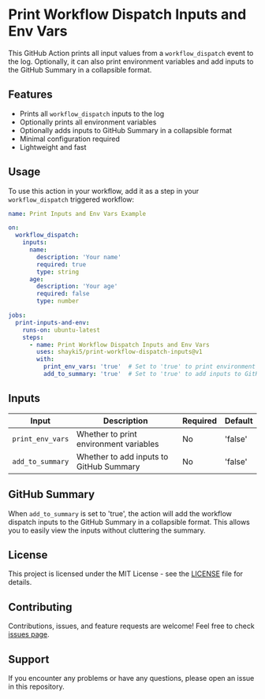 # Print Workflow Dispatch Inputs and Env Vars

This GitHub Action prints all input values from a `workflow_dispatch` event to the log. Optionally, it can also print environment variables and add inputs to the GitHub Summary in a collapsible format.

## Features

- Prints all `workflow_dispatch` inputs to the log
- Optionally prints all environment variables
- Optionally adds inputs to GitHub Summary in a collapsible format
- Minimal configuration required
- Lightweight and fast

## Usage

To use this action in your workflow, add it as a step in your `workflow_dispatch` triggered workflow:

```yaml
name: Print Inputs and Env Vars Example

on:
  workflow_dispatch:
    inputs:
      name:
        description: 'Your name'
        required: true
        type: string
      age:
        description: 'Your age'
        required: false
        type: number

jobs:
  print-inputs-and-env:
    runs-on: ubuntu-latest
    steps:
      - name: Print Workflow Dispatch Inputs and Env Vars
        uses: shayki5/print-workflow-dispatch-inputs@v1
        with:
          print_env_vars: 'true'  # Set to 'true' to print environment variables
          add_to_summary: 'true'  # Set to 'true' to add inputs to GitHub Summary
```

## Inputs

| Input | Description | Required | Default |
|-------|-------------|----------|---------|
| `print_env_vars` | Whether to print environment variables | No | 'false' |
| `add_to_summary` | Whether to add inputs to GitHub Summary | No | 'false' |


## GitHub Summary

When `add_to_summary` is set to 'true', the action will add the workflow dispatch inputs to the GitHub Summary in a collapsible format. This allows you to easily view the inputs without cluttering the summary.

## License

This project is licensed under the MIT License - see the [LICENSE](LICENSE) file for details.

## Contributing

Contributions, issues, and feature requests are welcome! Feel free to check [issues page](https://github.com/shayki5/print-workflow-dispatch-inputs/issues).

## Support

If you encounter any problems or have any questions, please open an issue in this repository.
